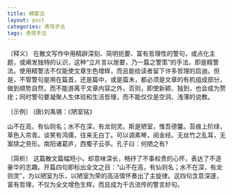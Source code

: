 ```yaml
---
title: 精警法
layout: post
categories: 表现手法
tags: 表现手法
---
```


〔释义〕 在散文写作中用精辟深刻、简明扼要、富有哲理性的警句，或点化主题，或阐发独特的认识，这种“立片言以居要，乃一篇之警策”的手法，即是精警法。使用精警法不仅能使文章生色增辉，而且能给读者留下许多哲理的启迪。但是，不管警句是用在篇首，还是篇中，或是篇末，都必须是文章的有机组成部分，做到顺势自然，而不能游离干文章内容之外，否则，即使新颖、独到，也会成为赘疣；同时警句要凝聚人生体验和生活哲理，而不能仅仅是空洞、浅薄的说教。

〔示例〕 (唐)刘禹锡：《陋室铭》

山不在高，有仙则名；水不在深，有龙则灵。斯是陋室，惟吾德馨。苔痕上阶绿，草色入帘青。谈笑有鸿儒，往来无白丁。可以调素琴，阅金经。无丝竹之乱耳，无案牍之劳形。南阳诸葛庐，西蜀子云亭。孔子曰：何陋之有?

〔简析〕 这篇散文篇幅短小，却意味深长，畅抒了不事权贵的心怀，表达了不逐豪华的志趣。开篇四句即标出全文之目：“山不在高，有仙则名；水不在深，有龙则灵”，为以陋室为乐，以陋室为荣的高洁情怀奏出了主旋律。这四句含意深邃，富有哲理，不仅为全文增色生辉，而且成为千古流传的警言妙句。 